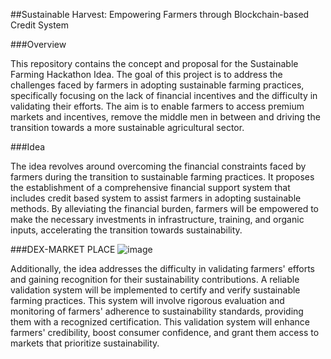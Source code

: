 ##Sustainable Harvest: Empowering Farmers through Blockchain-based Credit System

###Overview

This repository contains the concept and proposal for the Sustainable Farming Hackathon Idea. The goal of this project is to address the challenges faced by farmers in adopting sustainable farming practices, specifically focusing on the lack of financial incentives and the difficulty in validating their efforts. The aim is to enable farmers to access premium markets and incentives, remove the middle men in between and driving the transition towards a more sustainable agricultural sector.

###Idea

The idea revolves around overcoming the financial constraints faced by farmers during the transition to sustainable farming practices. It proposes the establishment of a comprehensive financial support system that includes credit based system to assist farmers in adopting sustainable methods. By alleviating the financial burden, farmers will be empowered to make the necessary investments in infrastructure, training, and organic inputs, accelerating the transition towards sustainability.

###DEX-MARKET PLACE
![image](https://github.com/Yogesh01000100/HACK-SRM-TEAM-BLOCKHIVE/assets/90953665/a5ce999d-20df-40b6-8753-dc9a92d243b8)


Additionally, the idea addresses the difficulty in validating farmers' efforts and gaining recognition for their sustainability contributions. A reliable validation system will be implemented to certify and verify sustainable farming practices. This system will involve rigorous evaluation and monitoring of farmers' adherence to sustainability standards, providing them with a recognized certification. This validation system will enhance farmers' credibility, boost consumer confidence, and grant them access to markets that prioritize sustainability.
